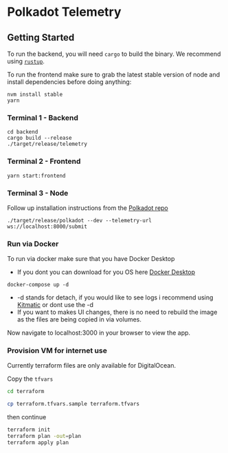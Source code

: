 # Polkadot Telemetry

## Getting Started
To run the backend, you will need `cargo` to build the binary. We recommend using [`rustup`](https://rustup.rs/).

To run the frontend make sure to grab the latest stable version of node and install dependencies before doing anything:

```
nvm install stable
yarn
```

### Terminal 1 - Backend
```
cd backend
cargo build --release
./target/release/telemetry
```
### Terminal 2 - Frontend
```
yarn start:frontend
```

### Terminal 3 - Node
Follow up installation instructions from the [Polkadot repo](https://github.com/paritytech/polkadot)

```
./target/release/polkadot --dev --telemetry-url ws://localhost:8000/submit
```

### Run via Docker
To run via docker make sure that you have Docker Desktop
  - If you dont you can download for you OS here [Docker Desktop](https://www.docker.com/products/docker-desktop)
```
docker-compose up -d
```
 - -d stands for detach, if you would like to see logs i recommend using [Kitmatic](https://kitematic.com/) or dont use the -d
  - If you want to makes UI changes, there is no need to rebuild the image as the files are being copied in via volumes.

Now navigate to localhost:3000 in your browser to view the app.

### Provision VM for internet use

Currently terraform files are only available for DigitalOcean.

Copy the `tfvars` 
```bash 
cd terraform 

cp terraform.tfvars.sample terraform.tfvars
```

then continue

```bash
terraform init
terraform plan -out=plan
terraform apply plan
```